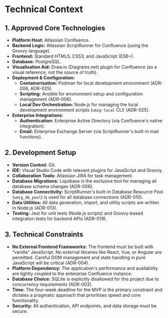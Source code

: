 # Technical Context

## 1. Approved Core Technologies

* **Platform Host:** Atlassian Confluence.
* **Backend Logic:** Atlassian ScriptRunner for Confluence (using the Groovy language).
* **Frontend:** Standard HTML5, CSS3, and JavaScript (ES6+).
* **Database:** PostgreSQL.
* **Visualisation Aid:** Draw.io (Diagrams.net) plugin for Confluence (as a visual reference, not the source of truth).
* **Deployment & Configuration:**
  * **Containerisation:** Podman for local development environment (ADR-006, ADR-025).
  * **Scripting:** Ansible for environment setup and configuration management (ADR-006).
  * **Local Dev Orchestration:** Node.js for managing the local development environment scripts (`umig-local` CLI) (ADR-025).
* **Enterprise Integrations:**
  * **Authentication:** Enterprise Active Directory (via Confluence's native integration).
  * **Email:** Enterprise Exchange Server (via ScriptRunner's built-in mail functions).

## 2. Development Setup

* **Version Control:** Git.
* **IDE:** Visual Studio Code with relevant plugins for JavaScript and Groovy.
* **Collaboration Tools:** Atlassian JIRA for task management.
* **Database Migrations:** Liquibase is the exclusive tool for managing all database schema changes (ADR-008).
* **Database Connectivity:** ScriptRunner's built-in Database Resource Pool (`umig_db_pool`) is used for all database connections (ADR-010).
* **Data Utilities:** All data generation, import, and utility scripts are written in Node.js (ADR-013).
* **Testing:** Jest for unit tests (Node.js scripts) and Groovy-based integration tests for backend APIs (ADR-019).

## 3. Technical Constraints

* **No External Frontend Frameworks:** The frontend must be built with "vanilla" JavaScript. No external libraries like React, Vue, or Angular are permitted. Careful DOM management and state handling in pure JavaScript will be critical (ADR-004).
* **Platform Dependency:** The application's performance and availability are tightly coupled to the enterprise Confluence instance.
* **Database Choice:** SQLite is explicitly disallowed for this project due to concurrency requirements (ADR-003).
* **Time:** The four-week deadline for the MVP is the primary constraint and dictates a pragmatic approach that prioritises speed and core functionality.
* **Security:** All authentication, API endpoints, and data storage must be secure.
